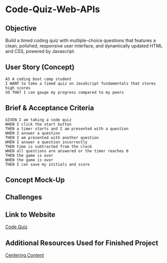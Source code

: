 # Code-Quiz-Web-APIs

## Objective

Build a timed coding quiz with mutliple-choice questions that features a clean, polished, responsive user interface, and dynamically updated HTML and CSS, powered by Javascript. 

## User Story (Concept)

```
AS A coding boot camp student
I WANT to take a timed quiz on JavaScript fundamentals that stores high scores
SO THAT I can gauge my progress compared to my peers
```

## Brief & Acceptance Criteria

```
GIVEN I am taking a code quiz
WHEN I click the start button
THEN a timer starts and I am presented with a question
WHEN I answer a question
THEN I am presented with another question
WHEN I answer a question incorrectly
THEN time is subtracted from the clock
WHEN all questions are answered or the timer reaches 0
THEN the game is over
WHEN the game is over
THEN I can save my initials and score
```

## Concept Mock-Up

## Challenges

## Link to Website

[Code Quiz](https://e-burton.github.io/Code-Quiz-Web-APIs/)

## Additional Resources Used for Finished Project

[Centering Content](https://www.freecodecamp.org/news/how-to-center-anything-with-css-align-a-div-text-and-more/)
